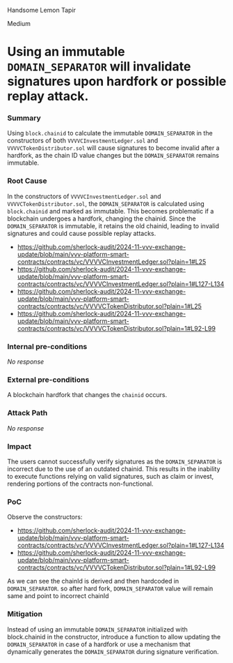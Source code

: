 Handsome Lemon Tapir

Medium

# Using an immutable `DOMAIN_SEPARATOR` will invalidate signatures upon hardfork or possible replay attack.

### Summary

Using `block.chainid` to calculate the immutable `DOMAIN_SEPARATOR` in the constructors of both `VVVVCInvestmentLedger.sol` and `VVVVCTokenDistributor.sol` will cause signatures to become invalid after a hardfork, as the chain ID value changes but the `DOMAIN_SEPARATOR` remains immutable.

### Root Cause

In the constructors of `VVVVCInvestmentLedger.sol` and `VVVVCTokenDistributor.sol`, the `DOMAIN_SEPARATOR` is calculated using `block.chainid` and marked as immutable. This becomes problematic if a blockchain undergoes a hardfork, changing the chainid. Since the `DOMAIN_SEPARATOR` is immutable, it retains the old chainid, leading to invalid signatures and could cause possible replay attacks.

- https://github.com/sherlock-audit/2024-11-vvv-exchange-update/blob/main/vvv-platform-smart-contracts/contracts/vc/VVVVCInvestmentLedger.sol?plain=1#L25
- https://github.com/sherlock-audit/2024-11-vvv-exchange-update/blob/main/vvv-platform-smart-contracts/contracts/vc/VVVVCInvestmentLedger.sol?plain=1#L127-L134
- https://github.com/sherlock-audit/2024-11-vvv-exchange-update/blob/main/vvv-platform-smart-contracts/contracts/vc/VVVVCTokenDistributor.sol?plain=1#L25
- https://github.com/sherlock-audit/2024-11-vvv-exchange-update/blob/main/vvv-platform-smart-contracts/contracts/vc/VVVVCTokenDistributor.sol?plain=1#L92-L99

### Internal pre-conditions

_No response_

### External pre-conditions

A blockchain hardfork that changes the `chainid` occurs.


### Attack Path

_No response_

### Impact

The users cannot successfully verify signatures as the `DOMAIN_SEPARATOR` is incorrect due to the use of an outdated chainid. This results in the inability to execute functions relying on valid signatures, such as claim or invest, rendering portions of the contracts non-functional.

### PoC

Observe the constructors:
- https://github.com/sherlock-audit/2024-11-vvv-exchange-update/blob/main/vvv-platform-smart-contracts/contracts/vc/VVVVCInvestmentLedger.sol?plain=1#L127-L134
- https://github.com/sherlock-audit/2024-11-vvv-exchange-update/blob/main/vvv-platform-smart-contracts/contracts/vc/VVVVCTokenDistributor.sol?plain=1#L92-L99

As we can see the chainId is derived and then hardcoded in `DOMAIN_SEPARATOR`. so after hard fork, `DOMAIN_SEPARATOR` value will remain same and point to incorrect chainId


### Mitigation

Instead of using an immutable `DOMAIN_SEPARATOR` initialized with block.chainid in the constructor, introduce a function to allow updating the `DOMAIN_SEPARATOR` in case of a hardfork or use a mechanism that dynamically generates the `DOMAIN_SEPARATOR` during signature verification.